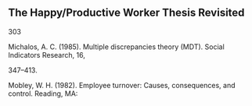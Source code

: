 ## The Happy/Productive Worker Thesis Revisited

303

Michalos, A. C. (1985). Multiple discrepancies theory (MDT). Social Indicators Research, 16,

347–413.

Mobley, W. H. (1982). Employee turnover: Causes, consequences, and control. Reading, MA: